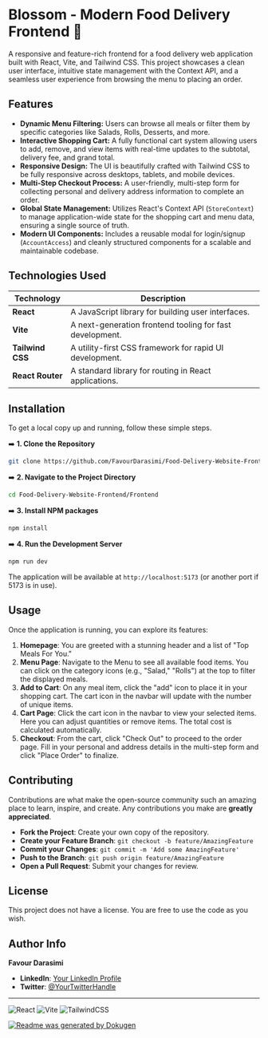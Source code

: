 # Blossom - Modern Food Delivery Frontend 🍔

A responsive and feature-rich frontend for a food delivery web application built with React, Vite, and Tailwind CSS. This project showcases a clean user interface, intuitive state management with the Context API, and a seamless user experience from browsing the menu to placing an order.

## Features

-   **Dynamic Menu Filtering:** Users can browse all meals or filter them by specific categories like Salads, Rolls, Desserts, and more.
-   **Interactive Shopping Cart:** A fully functional cart system allowing users to add, remove, and view items with real-time updates to the subtotal, delivery fee, and grand total.
-   **Responsive Design:** The UI is beautifully crafted with Tailwind CSS to be fully responsive across desktops, tablets, and mobile devices.
-   **Multi-Step Checkout Process:** A user-friendly, multi-step form for collecting personal and delivery address information to complete an order.
-   **Global State Management:** Utilizes React's Context API (`StoreContext`) to manage application-wide state for the shopping cart and menu data, ensuring a single source of truth.
-   **Modern UI Components:** Includes a reusable modal for login/signup (`AccountAccess`) and cleanly structured components for a scalable and maintainable codebase.

## Technologies Used

| Technology       | Description                                    |
| ---------------- | ---------------------------------------------- |
| **React**        | A JavaScript library for building user interfaces. |
| **Vite**         | A next-generation frontend tooling for fast development. |
| **Tailwind CSS** | A utility-first CSS framework for rapid UI development. |
| **React Router** | A standard library for routing in React applications. |

## Installation

To get a local copy up and running, follow these simple steps.

➡️ **1. Clone the Repository**
```bash
git clone https://github.com/FavourDarasimi/Food-Delivery-Website-Frontend.git
```

➡️ **2. Navigate to the Project Directory**
```bash
cd Food-Delivery-Website-Frontend/Frontend
```

➡️ **3. Install NPM packages**
```bash
npm install
```

➡️ **4. Run the Development Server**
```bash
npm run dev
```
The application will be available at `http://localhost:5173` (or another port if 5173 is in use).

## Usage

Once the application is running, you can explore its features:

1.  **Homepage**: You are greeted with a stunning header and a list of "Top Meals For You."
2.  **Menu Page**: Navigate to the Menu to see all available food items. You can click on the category icons (e.g., "Salad," "Rolls") at the top to filter the displayed meals.
3.  **Add to Cart**: On any meal item, click the "add" icon to place it in your shopping cart. The cart icon in the navbar will update with the number of unique items.
4.  **Cart Page**: Click the cart icon in the navbar to view your selected items. Here you can adjust quantities or remove items. The total cost is calculated automatically.
5.  **Checkout**: From the cart, click "Check Out" to proceed to the order page. Fill in your personal and address details in the multi-step form and click "Place Order" to finalize.

## Contributing

Contributions are what make the open-source community such an amazing place to learn, inspire, and create. Any contributions you make are **greatly appreciated**.

-   **Fork the Project**: Create your own copy of the repository.
-   **Create your Feature Branch**: `git checkout -b feature/AmazingFeature`
-   **Commit your Changes**: `git commit -m 'Add some AmazingFeature'`
-   **Push to the Branch**: `git push origin feature/AmazingFeature`
-   **Open a Pull Request**: Submit your changes for review.

## License

This project does not have a license. You are free to use the code as you wish.

## Author Info

**Favour Darasimi**

-   **LinkedIn**: [Your LinkedIn Profile](https://www.linkedin.com/in/your-username)
-   **Twitter**: [@YourTwitterHandle](https://twitter.com/your-username)

---

![React](https://img.shields.io/badge/react-%2320232a.svg?style=for-the-badge&logo=react&logoColor=%2361DAFB)
![Vite](https://img.shields.io/badge/vite-%23646CFF.svg?style=for-the-badge&logo=vite&logoColor=white)
![TailwindCSS](https://img.shields.io/badge/tailwindcss-%2338B2AC.svg?style=for-the-badge&logo=tailwind-css&logoColor=white)

[![Readme was generated by Dokugen](https://img.shields.io/badge/Readme%20was%20generated%20by-Dokugen-brightgreen)](https://www.npmjs.com/package/dokugen)